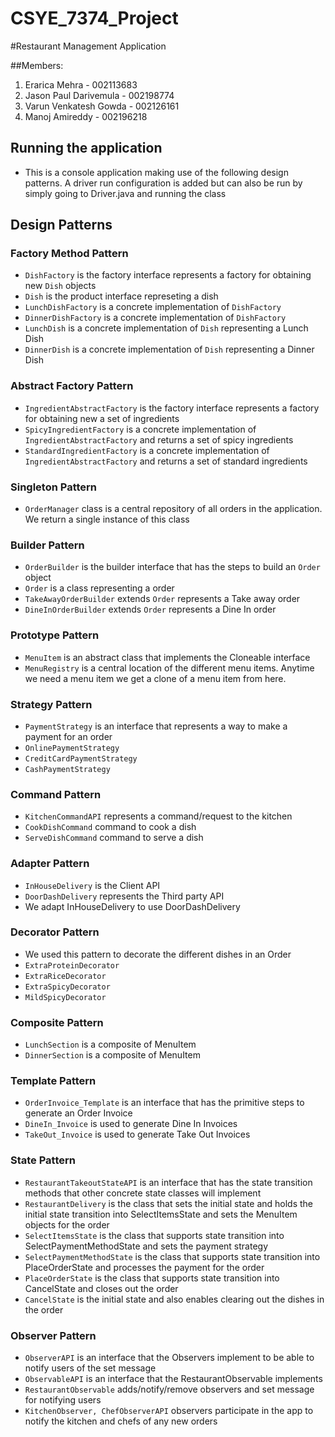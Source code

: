 # CSYE_7374_Project
#Restaurant Management Application

##Members:
1. Erarica Mehra -	002113683
2. Jason Paul Darivemula -	002198774
3. Varun Venkatesh Gowda - 002126161
4. Manoj Amireddy	- 002196218

## Running the application
- This is a console application making use of the following design patterns. A driver run configuration is added but can also be run by simply going to Driver.java and running the class

## Design Patterns

### Factory Method Pattern
- `DishFactory` is the factory interface represents a factory for obtaining new `Dish` objects
- `Dish` is the product interface represeting a dish
- `LunchDishFactory` is a concrete implementation of `DishFactory`
- `DinnerDishFactory` is a concrete implementation of `DishFactory`
- `LunchDish` is a concrete implementation of `Dish` representing a Lunch Dish
- `DinnerDish` is a concrete implementation of `Dish` representing a Dinner Dish

### Abstract Factory Pattern
- `IngredientAbstractFactory` is the factory interface represents a factory for obtaining new a set of ingredients
- `SpicyIngredientFactory` is a concrete implementation of  `IngredientAbstractFactory` and returns a set of spicy ingredients
- `StandardIngredientFactory` is a concrete implementation of  `IngredientAbstractFactory` and returns a set of standard ingredients

### Singleton Pattern
- `OrderManager` class is a central repository of all orders in the application. We return a single instance of this class

### Builder Pattern
- `OrderBuilder` is the builder interface that has the steps to build an `Order` object
- `Order` is a class representing a order
- `TakeAwayOrderBuilder` extends `Order` represents a Take away order
- `DineInOrderBuilder` extends `Order` represents a Dine In order

### Prototype Pattern 
- `MenuItem` is an abstract class that implements the Cloneable interface
- `MenuRegistry` is a central location of the different menu items. Anytime we need a menu item we get a clone of a menu item from here.

### Strategy Pattern 
- `PaymentStrategy` is an interface that represents a way to make a payment for an order
- `OnlinePaymentStrategy`
- `CreditCardPaymentStrategy`
- `CashPaymentStrategy`

### Command Pattern 
- `KitchenCommandAPI` represents a command/request to the kitchen
- `CookDishCommand` command to cook a dish
- `ServeDishCommand` command to serve a dish

### Adapter Pattern 
- `InHouseDelivery` is the Client API
- `DoorDashDelivery` represents the Third party API
- We adapt InHouseDelivery to use DoorDashDelivery

### Decorator Pattern 
- We used this pattern to decorate the different dishes in an Order
- `ExtraProteinDecorator`
- `ExtraRiceDecorator`
- `ExtraSpicyDecorator`
- `MildSpicyDecorator`

### Composite Pattern
- `LunchSection` is a composite of MenuItem
- `DinnerSection` is a composite of MenuItem

### Template Pattern
- `OrderInvoice_Template` is an interface that has the primitive steps to generate an Order Invoice
- `DineIn_Invoice` is used to generate Dine In Invoices
- `TakeOut_Invoice` is used to generate Take Out Invoices

### State Pattern
- `RestaurantTakeoutStateAPI` is an interface that has the state transition methods that other concrete state classes will implement
- `RestaurantDelivery` is the class that sets the initial state and holds the initial state transition into SelectItemsState and sets the MenuItem objects for the order
- `SelectItemsState` is the class that supports state transition into SelectPaymentMethodState and sets the payment strategy
- `SelectPaymentMethodState` is the class that supports state transition into PlaceOrderState and processes the payment for the order
- `PlaceOrderState` is the class that supports state transition into CancelState and closes out the order
- `CancelState` is the initial state and also enables clearing out the dishes in the order

### Observer Pattern
- `ObserverAPI` is an interface that the Observers implement to be able to notify users of the set message
- `ObservableAPI` is an interface that the RestaurantObservable implements
- `RestaurantObservable` adds/notify/remove observers and set message for notifying users
- `KitchenObserver, ChefObserverAPI` observers participate in the app to notify the kitchen and chefs of any new orders